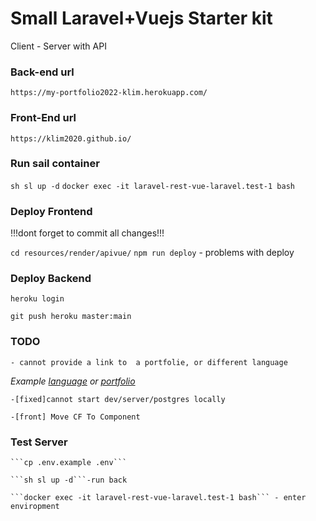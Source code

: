 # Small Laravel+Vuejs Starter kit

Client - Server with API 

### Back-end url

```https://my-portfolio2022-klim.herokuapp.com/```

### Front-End url

```https://klim2020.github.io/```

### Run sail container
```sh sl up -d```
```docker exec -it laravel-rest-vue-laravel.test-1 bash```

### Deploy Frontend

!!!dont forget to commit all changes!!!

```cd resources/render/apivue/```
```npm run deploy```   - problems with deploy 

### Deploy Backend

```heroku login```

```git push heroku master:main```

### TODO

    - cannot provide a link to  a portfolie, or different language 

*Example [language](https://klim2020.github.io/#/en) or [portfolio](https://klim2020.github.io/#/cv/pl)*

    -[fixed]cannot start dev/server/postgres locally

    -[front] Move CF To Component


### Test Server

    ```cp .env.example .env```

    ```sh sl up -d```-run back

    ```docker exec -it laravel-rest-vue-laravel.test-1 bash``` - enter enviropment
